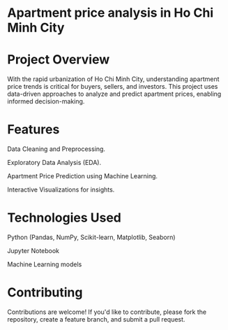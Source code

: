 # Apartment price analysis in Ho Chi Minh City
# Project Overview
With the rapid urbanization of Ho Chi Minh City, understanding apartment price trends is critical for buyers, sellers, and investors. This project uses data-driven approaches to analyze and predict apartment prices, enabling informed decision-making.

# Features
Data Cleaning and Preprocessing.

Exploratory Data Analysis (EDA).

Apartment Price Prediction using Machine Learning.

Interactive Visualizations for insights.

# Technologies Used
Python (Pandas, NumPy, Scikit-learn, Matplotlib, Seaborn)

Jupyter Notebook

Machine Learning models

# Contributing
Contributions are welcome! If you'd like to contribute, please fork the repository, create a feature branch, and submit a pull request.
